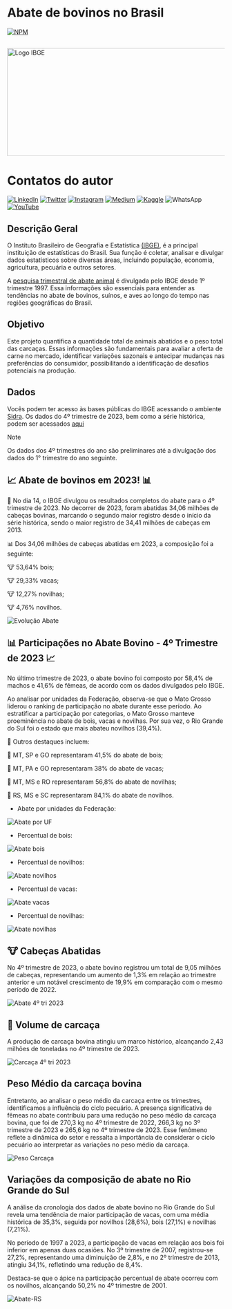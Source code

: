 # Abate de bovinos no Brasil


[![NPM](https://img.shields.io/npm/l/react)](https://github.com/italomarquesmonteiro/TrimestraisPecuaria/blob/main/LICENSE)

##

<img style="width:600px; height:250px;" src=".vscode\Images\Logo\Carcaça-Bovina.jpg" alt="Logo IBGE">

# Contatos do autor

[![LinkedIn](https://img.shields.io/badge/LinkedIn-0077B5?style=for-the-badge&logo=linkedin&logoColor=white)](https://www.linkedin.com/in/italomarquesmonteiro/)
[![Twitter](https://img.shields.io/badge/X-%23000000.svg?style=for-the-badge&logo=X&logoColor=white)](https://twitter.com/italommonteiro)
[![Instagram](https://img.shields.io/badge/Instagram-E4405F?style=for-the-badge&logo=instagram&logoColor=white)](https://instagram.com/italo.m.m)
[![Medium](https://img.shields.io/badge/Medium-12100E?style=for-the-badge&logo=medium&logoColor=white)](https://medium.com/@italomarquesmonteiro)
[![Kaggle](https://img.shields.io/badge/Kaggle-035a7d?style=for-the-badge&logo=kaggle&logoColor=white)](https://www.kaggle.com/talomarquesmonteiro)
![WhatsApp](https://img.shields.io/badge/WhatsApp-25D366?style=for-the-badge&logo=whatsapp&logoColor=white)
[![YouTube](https://img.shields.io/badge/YouTube-FF0000?style=for-the-badge&logo=youtube&logoColor=white)](https://www.youtube.com/channel/UCB_lseG8dAbdjuemJv-nHXw)

## Descrição Geral

O Instituto Brasileiro de Geografia e Estatística [(IBGE)](https://www.ibge.gov.br/), é a principal instituição de estatísticas do Brasil. Sua função é coletar, analisar e divulgar dados estatísticos sobre diversas áreas, incluindo população, economia, agricultura, pecuária e outros setores. 

A [pesquisa trimestral de abate animal](https://sidra.ibge.gov.br/tabela/1092) é divulgada pelo IBGE desde 1º trimestre 1997.  Essa informações são essenciais para entender as tendências no abate de bovinos, suínos, e aves ao longo do tempo nas regiões geográficas do Brasil.

## Objetivo

Este projeto quantifica a quantidade total de animais abatidos e o peso total das carcaças. Essas informações são fundamentais para avaliar a oferta de carne no mercado, identificar variações sazonais e antecipar mudanças nas preferências do consumidor, possibilitando a identificação de desafios potenciais na produção.

## Dados

Vocês podem ter acesso às bases públicas do IBGE acessando o ambiente [Sidra](https://sidra.ibge.gov.br/home/pms/brasil). Os dados do 4º trimestre de 2023, bem como a série histórica, podem ser acessados [aqui](https://sidra.ibge.gov.br/tabela/1092)

> [!NOTE]
> Os dados dos 4º trimestres do ano são preliminares até a divulgação dos dados do 1° trimestre do ano seguinte.

## 📈 Abate de bovinos em 2023! 📊

📅 No dia 14, o IBGE divulgou os resultados completos do abate para o 4º trimestre de 2023. No decorrer de 2023, foram abatidas 34,06 milhões de cabeças bovinas, marcando o segundo maior registro desde o início da série histórica, sendo o maior registro de 34,41 milhões de cabeças em 2013.

📊 Dos 34,06 milhões de cabeças abatidas em 2023, a composição foi a seguinte:

🐮 53,64% bois;

🐮 29,33% vacas;

🐮 12,27% novilhas;

🐮 4,76% novilhos.

 <img style="width700:px; height:px;" src=".vscode\Images\Trimestrais\EvolAbateCategoria1.png" alt="Evolução Abate">


## 📊 Participações no Abate Bovino - 4º Trimestre de 2023 📈


No último trimestre de 2023, o abate bovino foi composto por 58,4% de machos e 41,6% de fêmeas, de acordo com os dados divulgados pelo IBGE.

Ao analisar por unidades da Federação, observa-se que o Mato Grosso liderou o ranking de participação no abate durante esse período. Ao estratificar a participação por categorias, o Mato Grosso manteve proeminência no abate de bois, vacas e novilhas. Por sua vez, o Rio Grande do Sul foi o estado que mais abateu novilhos (39,4%).

🥩 Outros destaques incluem:

📍 MT, SP e GO representaram 41,5% do abate de bois;

📍 MT, PA e GO representaram 38% do abate de vacas;

📍 MT, MS e RO representaram 56,8% do abate de novilhas;

📍 RS, MS e SC representaram 84,1% do abate de novilhos.

- Abate por unidades da Federação:

 <img style="width700:px; height:px;" src=".vscode\Images\Percentage\perc_abt_ufs.png" alt="Abate por UF">

- Percentual de bois:

 <img style="width700:px; height:px;" src=".vscode\Images\Percentage\perc_abt_boi.png" alt="Abate bois">

 - Percentual de novilhos:

 <img style="width700:px; height:px;" src=".vscode\Images\Percentage\perc_abt_novilho.png" alt="Abate novilhos">

 - Percentual de vacas:

 <img style="width700:px; height:px;" src=".vscode\Images\Percentage\perc_abate_vaca.png" alt="Abate vacas">

 - Percentual de novilhas:

 <img style="width700:px; height:px;" src=".vscode\Images\Percentage\perc_abt_novilha.png" alt="Abate novilhas">

## 🐮 Cabeças Abatidas 

No 4º trimestre de 2023, o abate bovino registrou um total de 9,05 milhões de cabeças, representando um aumento de 1,3% em relação ao trimestre anterior e um notável crescimento de 19,9% em comparação com o mesmo período de 2022.


 <img style="width700:px; height:px;" src=".vscode\Images\Trimestrais\abate_cab_4tri23.png" alt="Abate 4º tri 2023">

## 🥩 Volume de carcaça 

A produção de carcaça bovina atingiu um marco histórico, alcançando 2,43 milhões de toneladas no 4º trimestre de 2023.


<img style="width:px; height:px;" src=".vscode\Images\Trimestrais\carcaca_4tri23.png" alt="Carcaça 4º tri 2023">

## Peso Médio da carcaça bovina

Entretanto, ao analisar o peso médio da carcaça entre os trimestres, identificamos a influência do ciclo pecuário. A presença significativa de fêmeas no abate contribuiu para uma redução no peso médio da carcaça bovina, que foi de 270,3 kg no 4º trimestre de 2022, 266,3 kg no 3º trimestre de 2023 e 265,6 kg no 4º trimestre de 2023. Esse fenômeno reflete a dinâmica do setor e ressalta a importância de considerar o ciclo pecuário ao interpretar as variações no peso médio da carcaça.


<img style="width:px; height:px;" src=".vscode\Images\Trimestrais\abate_peso_car.png" alt="Peso Carcaça">

## Variações da composição de abate no Rio Grande do Sul

A análise da cronologia dos dados de abate bovino no Rio Grande do Sul revela uma tendência de maior participação de vacas, com uma média histórica de 35,3%, seguida por novilhos (28,6%), bois (27,1%) e novilhas (7,21%).

No período de 1997 a 2023, a participação de vacas em relação aos bois foi inferior em apenas duas ocasiões. No 3º trimestre de 2007, registrou-se 27,2%, representando uma diminuição de 2,8%, e no 2º trimestre de 2013, atingiu 34,1%, refletindo uma redução de 8,4%.

Destaca-se que o ápice na participação percentual de abate ocorreu com os novilhos, alcançando 50,2% no 4º trimestre de 2001. 


<img style="width:px; height:px;" src=".vscode\Images\Percentage\percentual_abates_rs.png" alt="Abate-RS">